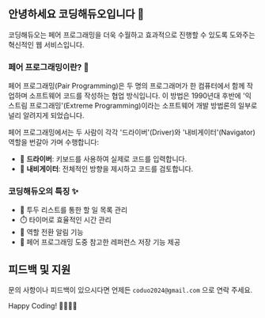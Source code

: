 ## 안녕하세요 코딩해듀오입니다 👋

코딩해듀오는 페어 프로그래밍을 더욱 수월하고 효과적으로 진행할 수 있도록 도와주는 혁신적인 웹 서비스입니다.

### 페어 프로그래밍이란? 🤝

페어 프로그래밍(Pair Programming)은 두 명의 프로그래머가 한 컴퓨터에서 함께 작업하며 소프트웨어 코드를 작성하는 협업 방식입니다. 이 방법은 1990년대 후반에 '익스트림 프로그래밍'(Extreme Programming)이라는 소프트웨어 개발 방법론의 일부로 널리 알려지게 되었습니다.

페어 프로그래밍에서는 두 사람이 각각 '드라이버'(Driver)와 '내비게이터'(Navigator) 역할을 번갈아 가며 수행합니다:
- 🚗 **드라이버**: 키보드를 사용하여 실제로 코드를 입력합니다.
- 🧭 **내비게이터**: 전체적인 방향을 제시하고 코드를 검토합니다.

### 코딩해듀오의 특징 ✨

- 📝 투두 리스트를 통한 할 일 목록 관리
- ⏱️ 타이머로 효율적인 시간 관리
- 🔄 역할 전환 알림 기능
- 🔗 페어 프로그래밍 도중 참고한 레퍼런스 저장 기능 제공

## 피드백 및 지원

문의 사항이나 피드백이 있으시다면 언제든 `coduo2024@gmail.com` 으로 연락 주세요.

Happy Coding! 👨‍💻👩‍💻
